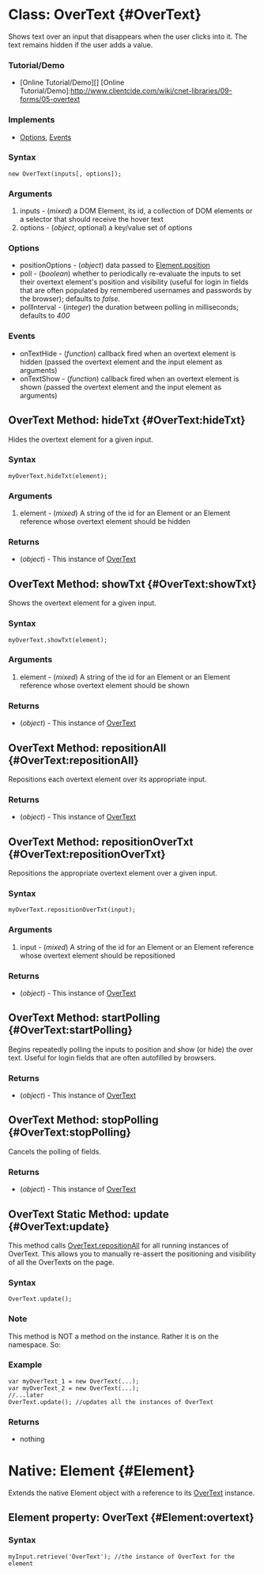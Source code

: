 Class: OverText {#OverText}
===========================

Shows text over an input that disappears when the user clicks into it. The text remains hidden if the user adds a value.

### Tutorial/Demo

* [Online Tutorial/Demo][]
[Online Tutorial/Demo]:http://www.clientcide.com/wiki/cnet-libraries/09-forms/05-overtext

### Implements

* [Options][], [Events][]

### Syntax

	new OverText(inputs[, options]);

### Arguments

1. inputs - (*mixed*) a DOM Element, its id, a collection of DOM elements or a selector that should receive the hover text
2. options - (*object*, optional) a key/value set of options

### Options

* positionOptions - (*object*) data passed to [Element.position][]
* poll - (*boolean*) whether to periodically re-evaluate the inputs to set their overtext element's position and visibility (useful for login in fields that are often populated by remembered usernames and passwords by the browser); defaults to *false*.
* pollInterval - (*integer*) the duration between polling in milliseconds; defaults to *400*

### Events

* onTextHide - (*function*) callback fired when an overtext element is hidden (passed the overtext element and the input element as arguments)
* onTextShow - (*function*) callback fired when an overtext element is shown (passed the overtext element and the input element as arguments)

OverText Method: hideTxt {#OverText:hideTxt}
--------------------------------------------

Hides the overtext element for a given input.

### Syntax

	myOverText.hideTxt(element);

### Arguments

1. element - (*mixed*) A string of the id for an Element or an Element reference whose overtext element should be hidden

### Returns

* (*object*) - This instance of [OverText][]

OverText Method: showTxt {#OverText:showTxt}
--------------------------------------

Shows the overtext element for a given input.

### Syntax

	myOverText.showTxt(element);

### Arguments

1. element - (*mixed*) A string of the id for an Element or an Element reference whose overtext element should be shown

### Returns

* (*object*) - This instance of [OverText][]

OverText Method: repositionAll {#OverText:repositionAll}
--------------------------------------------------------

Repositions each overtext element over its appropriate input.

### Returns

* (*object*) - This instance of [OverText][]

OverText Method: repositionOverTxt {#OverText:repositionOverTxt}
----------------------------------------------------------------

Repositions the appropriate overtext element over a given input.

### Syntax

	myOverText.repositionOverTxt(input);

### Arguments

1. input - (*mixed*) A string of the id for an Element or an Element reference whose overtext element should be repositioned

### Returns

* (*object*) - This instance of [OverText][]

OverText Method: startPolling {#OverText:startPolling}
--------------------------------------------------------

Begins repeatedly polling the inputs to position and show (or hide) the over text. Useful for login fields that are often autofilled by browsers.

### Returns

* (*object*) - This instance of [OverText][]

OverText Method: stopPolling {#OverText:stopPolling}
--------------------------------------------------------

Cancels the polling of fields.

### Returns

* (*object*) - This instance of [OverText][]

OverText Static Method: update {#OverText:update}
-------------------------------------------------

This method calls [OverText.repositionAll][] for all running instances of OverText. This allows you to manually re-assert the positioning and visibility of all the OverTexts on the page.

### Syntax

	OverText.update();

### Note

This method is NOT a method on the instance. Rather it is on the namespace. So:

### Example

	var myOverText_1 = new OverText(...);
	var myOverText_2 = new OverText(...);
	//...later
	OverText.update(); //updates all the instances of OverText

### Returns

* nothing

Native: Element {#Element}
==========================

Extends the native Element object with a reference to its [OverText][] instance.

Element property: OverText {#Element:overtext}
------------------------------------------------

### Syntax

	myInput.retrieve('OverText'); //the instance of OverText for the element




[Overtext]: #OverText
[OverText.repositionAll]: #OverText:repositionAll
[Element.position]: /docs/Native/Element.Position#Element:position
[Options]: http://docs.mootools.net/Class/Class.Extras#Options
[Events]: http://docs.mootools.net/Class/Class.Extras#Events
